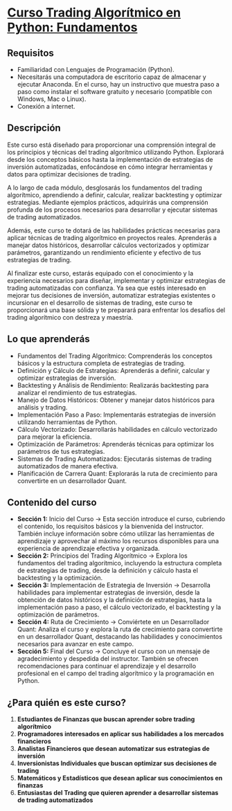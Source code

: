 # [Curso Trading Algorítmico en Python: Fundamentos](https://www.udemy.com/course/trading-algoritmico-en-python/)

## Requisitos

* Familiaridad con Lenguajes de Programación (Python).
* Necesitarás una computadora de escritorio capaz de almacenar y ejecutar Anaconda. En el curso, hay un instructivo que muestra paso a paso como instalar el software gratuito y necesario (compatible con Windows, Mac o Linux).
* Conexión a internet.

## Descripción

Este curso está diseñado para proporcionar una comprensión integral de los principios y técnicas del trading algorítmico utilizando Python. Explorará desde los conceptos básicos hasta la implementación de estrategias de inversión automatizadas, enfocándose en cómo integrar herramientas y datos para optimizar decisiones de trading.

A lo largo de cada módulo, desglosarás los fundamentos del trading algorítmico, aprendiendo a definir, calcular, realizar backtesting y optimizar estrategias. Mediante ejemplos prácticos, adquirirás una comprensión profunda de los procesos necesarios para desarrollar y ejecutar sistemas de trading automatizados.

Además, este curso te dotará de las habilidades prácticas necesarias para aplicar técnicas de trading algorítmico en proyectos reales. Aprenderás a manejar datos históricos, desarrollar cálculos vectorizados y optimizar parámetros, garantizando un rendimiento eficiente y efectivo de tus estrategias de trading.

Al finalizar este curso, estarás equipado con el conocimiento y la experiencia necesarios para diseñar, implementar y optimizar estrategias de trading automatizadas con confianza. Ya sea que estés interesado en mejorar tus decisiones de inversión, automatizar estrategias existentes o incursionar en el desarrollo de sistemas de trading, este curso te proporcionará una base sólida y te preparará para enfrentar los desafíos del trading algorítmico con destreza y maestría.

## Lo que aprenderás

- Fundamentos del Trading Algorítmico: Comprenderás los conceptos básicos y la estructura completa de estrategias de trading.
- Definición y Cálculo de Estrategias: Aprenderás a definir, calcular y optimizar estrategias de inversión.
- Backtesting y Análisis de Rendimiento: Realizarás backtesting para analizar el rendimiento de tus estrategias.
- Manejo de Datos Históricos: Obtener y manejar datos históricos para análisis y trading.
- Implementación Paso a Paso: Implementarás estrategias de inversión utilizando herramientas de Python.
- Cálculo Vectorizado: Desarrollarás habilidades en cálculo vectorizado para mejorar la eficiencia.
- Optimización de Parámetros: Aprenderás técnicas para optimizar los parámetros de tus estrategias.
- Sistemas de Trading Automatizados: Ejecutarás sistemas de trading automatizados de manera efectiva.
- Planificación de Carrera Quant: Explorarás la ruta de crecimiento para convertirte en un desarrollador Quant.

## Contenido del curso

- **Sección 1:** Inicio del Curso -> Esta sección introduce el curso, cubriendo el contenido, los requisitos básicos y la bienvenida del instructor. También incluye información sobre cómo utilizar las herramientas de aprendizaje y aprovechar al máximo los recursos disponibles para una experiencia de aprendizaje efectiva y organizada.
- **Sección 2:** Principios del Trading Algorítmico -> Explora los fundamentos del trading algorítmico, incluyendo la estructura completa de estrategias de trading, desde la definición y cálculo hasta el backtesting y la optimización.
- **Sección 3:** Implementación de Estrategia de Inversión -> Desarrolla habilidades para implementar estrategias de inversión, desde la obtención de datos históricos y la definición de estrategias, hasta la implementación paso a paso, el cálculo vectorizado, el backtesting y la optimización de parámetros.
- **Sección 4:** Ruta de Crecimiento -> Conviértete en un Desarrollador Quant: Analiza el curso y explora la ruta de crecimiento para convertirte en un desarrollador Quant, destacando las habilidades y conocimientos necesarios para avanzar en este campo.
- **Sección 5:** Final del Curso -> Concluye el curso con un mensaje de agradecimiento y despedida del instructor. También se ofrecen recomendaciones para continuar el aprendizaje y el desarrollo profesional en el campo del trading algorítmico y la programación en Python.

## ¿Para quién es este curso?

1. **Estudiantes de Finanzas que buscan aprender sobre trading algorítmico**
2. **Programadores interesados en aplicar sus habilidades a los mercados financieros**
3. **Analistas Financieros que desean automatizar sus estrategias de inversión**
4. **Inversionistas Individuales que buscan optimizar sus decisiones de trading**
5. **Matemáticos y Estadísticos que desean aplicar sus conocimientos en finanzas**
6. **Entusiastas del Trading que quieren aprender a desarrollar sistemas de trading automatizados**
